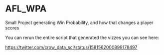 # AFL_WPA
Small Project generating Win Probability, and how that changes a player scores

You can rerun the entire script that generated the vizzes you can see here:

https://twitter.com/crow_data_sci/status/1581562000899178497
